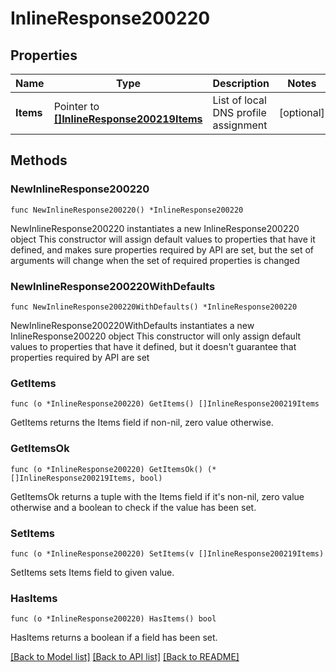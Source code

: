 # InlineResponse200220

## Properties

Name | Type | Description | Notes
------------ | ------------- | ------------- | -------------
**Items** | Pointer to [**[]InlineResponse200219Items**](InlineResponse200219Items.md) | List of local DNS profile assignment | [optional] 

## Methods

### NewInlineResponse200220

`func NewInlineResponse200220() *InlineResponse200220`

NewInlineResponse200220 instantiates a new InlineResponse200220 object
This constructor will assign default values to properties that have it defined,
and makes sure properties required by API are set, but the set of arguments
will change when the set of required properties is changed

### NewInlineResponse200220WithDefaults

`func NewInlineResponse200220WithDefaults() *InlineResponse200220`

NewInlineResponse200220WithDefaults instantiates a new InlineResponse200220 object
This constructor will only assign default values to properties that have it defined,
but it doesn't guarantee that properties required by API are set

### GetItems

`func (o *InlineResponse200220) GetItems() []InlineResponse200219Items`

GetItems returns the Items field if non-nil, zero value otherwise.

### GetItemsOk

`func (o *InlineResponse200220) GetItemsOk() (*[]InlineResponse200219Items, bool)`

GetItemsOk returns a tuple with the Items field if it's non-nil, zero value otherwise
and a boolean to check if the value has been set.

### SetItems

`func (o *InlineResponse200220) SetItems(v []InlineResponse200219Items)`

SetItems sets Items field to given value.

### HasItems

`func (o *InlineResponse200220) HasItems() bool`

HasItems returns a boolean if a field has been set.


[[Back to Model list]](../README.md#documentation-for-models) [[Back to API list]](../README.md#documentation-for-api-endpoints) [[Back to README]](../README.md)


